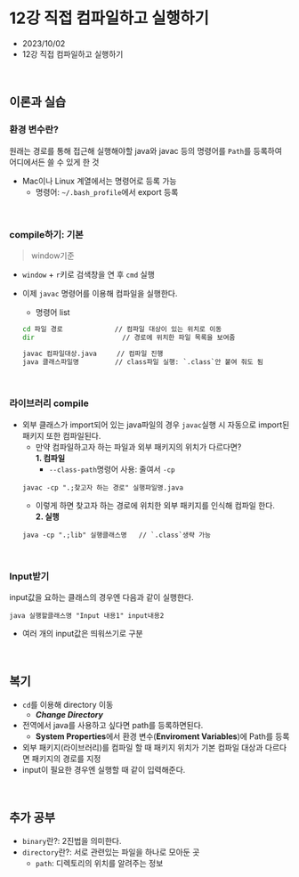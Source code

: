 # 12강 직접 컴파일하고 실행하기

- 2023/10/02
- 12강 직접 컴파일하고 실행하기

<br/>

## 이론과 실습

### 환경 변수란?

원래는 경로를 통해 접근해 실행해야할 java와 javac 등의 명령어를 `Path`를 등록하여 어디에서든 쓸 수 있게 한 것

- Mac이나 Linux 계열에서는 명령어로 등록 가능
  - 명령어: `~/.bash_profile`에서 export 등록

<br/>

### compile하기: 기본

> window기준

- `window` + `r`키로 검색창을 연 후 `cmd` 실행
- 이제 `javac` 명령어를 이용해 컴파일을 실행한다.

  - 명령어 list

  ```cmd
  cd 파일 경로             // 컴파일 대상이 있는 위치로 이동
  dir                      // 경로에 위치한 파일 목록을 보여줌

  javac 컴파일대상.java     // 컴파일 진행
  java 클래스파일명         // class파일 실행: `.class`안 붙여 줘도 됨
  ```

<br/>

### 라이브러리 compile

- 외부 클래스가 import되어 있는 java파일의 경우 `javac`실행 시 자동으로 import된 패키지 또한 컴파일된다.
  - 만약 컴파일하고자 하는 파일과 외부 패키지의 위치가 다르다면?  
    **1. 컴파일**
    - `--class-path`명령어 사용: 줄여서 `-cp`
  ```
  javac -cp ".;찾고자 하는 경로" 실행파일명.java
  ```
  - 이렇게 하면 찾고자 하는 경로에 위치한 외부 패키지를 인식해 컴파일 한다.  
    **2. 실행**
  ```
  java -cp ".;lib" 실행클래스명   // `.class`생략 가능
  ```

<br/>

### Input받기

input값을 요하는 클래스의 경우엔 다음과 같이 실행한다.

```
java 실행할클래스명 "Input 내용1" input내용2
```

- 여러 개의 input값은 띄워쓰기로 구분

<br/>

## 복기

- `cd`를 이용해 directory 이동
  - **_Change Directory_**
- 전역에서 java를 사용하고 싶다면 path를 등록하면된다.
  - **System Properties**에서 환경 변수(**Enviroment Variables**)에 Path를 등록
- 외부 패키지(라이브러리)를 컴파일 할 때 패키지 위치가 기본 컴파일 대상과 다르다면 패키지의 경로를 지정
- input이 필요한 경우엔 실행할 때 같이 입력해준다.

<br/>

## 추가 공부

- `binary`란?: 2진법을 의미한다.
- `directory`란?: 서로 관련있는 파일을 하나로 모아둔 곳
  - `path`: 디렉토리의 위치를 알려주는 정보
